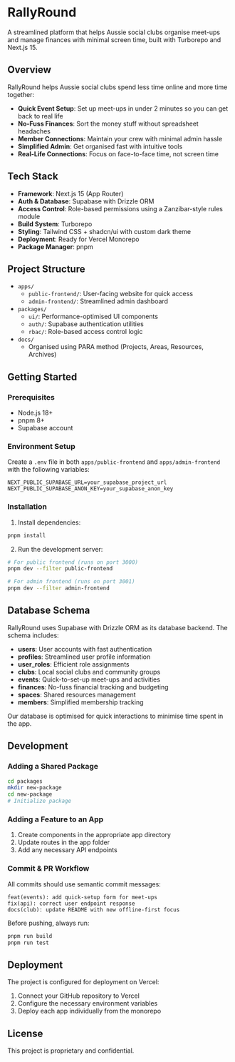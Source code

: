 # RallyRound

A streamlined platform that helps Aussie social clubs organise meet-ups and manage finances with minimal screen time, built with Turborepo and Next.js 15.

## Overview

RallyRound helps Aussie social clubs spend less time online and more time together:
- **Quick Event Setup**: Set up meet-ups in under 2 minutes so you can get back to real life
- **No-Fuss Finances**: Sort the money stuff without spreadsheet headaches
- **Member Connections**: Maintain your crew with minimal admin hassle
- **Simplified Admin**: Get organised fast with intuitive tools
- **Real-Life Connections**: Focus on face-to-face time, not screen time

## Tech Stack

- **Framework**: Next.js 15 (App Router)
- **Auth & Database**: Supabase with Drizzle ORM
- **Access Control**: Role-based permissions using a Zanzibar-style rules module
- **Build System**: Turborepo
- **Styling**: Tailwind CSS + shadcn/ui with custom dark theme
- **Deployment**: Ready for Vercel Monorepo
- **Package Manager**: pnpm

## Project Structure

- `apps/`
  - `public-frontend/`: User-facing website for quick access
  - `admin-frontend/`: Streamlined admin dashboard
- `packages/`
  - `ui/`: Performance-optimised UI components
  - `auth/`: Supabase authentication utilities
  - `rbac/`: Role-based access control logic
- `docs/`
  - Organised using PARA method (Projects, Areas, Resources, Archives)

## Getting Started

### Prerequisites

- Node.js 18+
- pnpm 8+
- Supabase account

### Environment Setup

Create a `.env` file in both `apps/public-frontend` and `apps/admin-frontend` with the following variables:

```
NEXT_PUBLIC_SUPABASE_URL=your_supabase_project_url
NEXT_PUBLIC_SUPABASE_ANON_KEY=your_supabase_anon_key
```

### Installation

1. Install dependencies:
```bash
pnpm install
```

2. Run the development server:
```bash
# For public frontend (runs on port 3000)
pnpm dev --filter public-frontend

# For admin frontend (runs on port 3001)
pnpm dev --filter admin-frontend
```

## Database Schema

RallyRound uses Supabase with Drizzle ORM as its database backend. The schema includes:

- **users**: User accounts with fast authentication
- **profiles**: Streamlined user profile information
- **user_roles**: Efficient role assignments
- **clubs**: Local social clubs and community groups
- **events**: Quick-to-set-up meet-ups and activities
- **finances**: No-fuss financial tracking and budgeting
- **spaces**: Shared resources management
- **members**: Simplified membership tracking

Our database is optimised for quick interactions to minimise time spent in the app.

## Development

### Adding a Shared Package

```bash
cd packages
mkdir new-package
cd new-package
# Initialize package
```

### Adding a Feature to an App

1. Create components in the appropriate app directory
2. Update routes in the app folder
3. Add any necessary API endpoints

### Commit & PR Workflow

All commits should use semantic commit messages:
```
feat(events): add quick-setup form for meet-ups
fix(api): correct user endpoint response
docs(club): update README with new offline-first focus
```

Before pushing, always run:
```bash
pnpm run build
pnpm run test
```

## Deployment

The project is configured for deployment on Vercel:

1. Connect your GitHub repository to Vercel
2. Configure the necessary environment variables
3. Deploy each app individually from the monorepo

## License

This project is proprietary and confidential.
